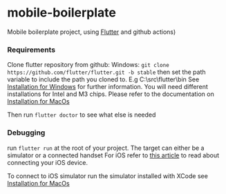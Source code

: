 # mobile-boilerplate

Mobile boilerplate project, using [Flutter](https://docs.flutter.dev/) and github actions)

### Requirements

Clone flutter repository from github:
Windows:
`git clone https://github.com/flutter/flutter.git -b stable`
then set the path variable to include the path you cloned to. E.g C:\src\flutter\bin
See [Installation for Windows](https://github.com/flutter/flutterdocs.flutter.dev/get-started/install/windows) for further information.
You will need different installations for Intel and M3 chips. Please refer to the documentation on [Installation for MacOs](https://docs.flutter.dev/get-started/install/macos)

Then run `flutter doctor` to see what else is needed

### Debugging

run `flutter run` at the root of your project. The target can either be a simulator or a connected handset
For iOS refer to [this article](https://medium.com/front-end-weekly/how-to-test-your-flutter-ios-app-on-your-ios-device-75924bfd75a8#:~:text=You%20need%20to%20go%20to,app%20on%20your%20local%20device) to read about connecting your iOS device.

To connect to iOS simulator run the simulator installed with XCode see [Installation for MacOs](https://docs.flutter.dev/get-started/install/macos)
